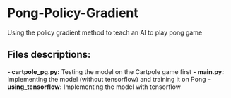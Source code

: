 # Pong-Policy-Gradient
Using the policy gradient method to teach an AI to play pong game

## Files descriptions:
**- cartpole_pg.py:** Testing the model on the Cartpole game first
**- main.py:** Implementing the model (without tensorflow) and training it on Pong
**- using_tensorflow:** Implementing the model with tensorflow
